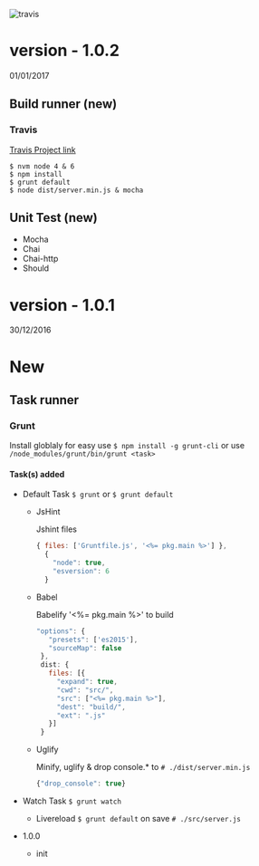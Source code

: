 ![travis](https://travis-ci.org/Peterfurax/streamVideoSrv.svg?branch=master)

# version - 1.0.2

01/01/2017

## Build runner (new)

### Travis

[Travis Project link](https://travis-ci.org/Peterfurax/streamVideoSrv)

```
$ nvm node 4 & 6
$ npm install
$ grunt default
$ node dist/server.min.js & mocha
```

## Unit Test (new)

- Mocha
- Chai
- Chai-http
- Should

# version - 1.0.1

30/12/2016

# New

## Task runner

### Grunt

Install globlaly for easy use `$ npm install -g grunt-cli` or use `/node_modules/grunt/bin/grunt <task>`

#### Task(s) added

- Default Task `$ grunt` or `$ grunt default`

  - JsHint

    Jshint files

    ```javascript
    { files: ['Gruntfile.js', '<%= pkg.main %>'] },    
      {
        "node": true,
        "esversion": 6
      }
    ```

  - Babel

    Babelify '<%= pkg.main %>' to build

    ```javascript
    "options": {
       "presets": ['es2015'],
       "sourceMap": false
     },
     dist: {
       files: [{
         "expand": true,
         "cwd": "src/",
         "src": ["<%= pkg.main %>"],
         "dest": "build/",
         "ext": ".js"
       }]
     }
    ```

  - Uglify

    Minify, uglify & drop console.* to `# ./dist/server.min.js`

    ```javascript
    {"drop_console": true}
    ```

- Watch Task `$ grunt watch`

  - Livereload `$ grunt default` on save `# ./src/server.js`

- 1.0.0

  - init
